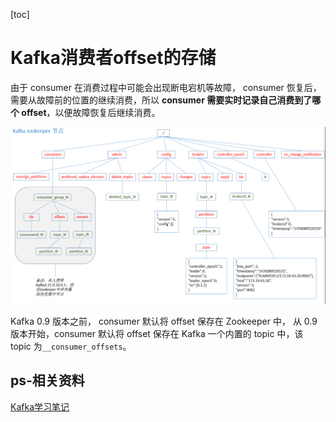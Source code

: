 [toc]

# Kafka消费者offset的存储

由于 consumer 在消费过程中可能会出现断电宕机等故障， consumer 恢复后，需要从故障前的位置的继续消费，所以 **consumer 需要实时记录自己消费到了哪个 offset**，以便故障恢复后继续消费。

<img src="picture/image-20201124125927537.png" alt="image-20201124125927537" style="zoom:80%;" />

Kafka 0.9 版本之前， consumer 默认将 offset 保存在 Zookeeper 中，
从 0.9 版本开始，consumer 默认将 offset 保存在 Kafka 一个内置的 topic 中，该 topic 为`__consumer_offsets`。

## ps-相关资料

[Kafka学习笔记](https://my.oschina.net/jallenkwong/blog/4449224)